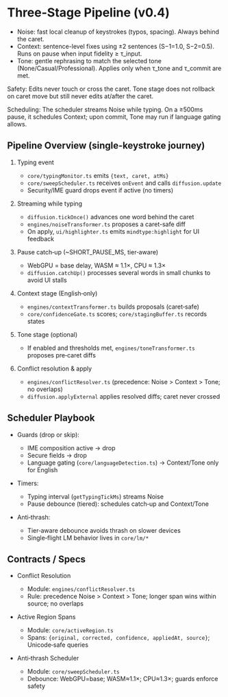 <!--══════════════════════════════════════════════════════════
  ╔════════════════════════════════════════════════════════════╗
  ║  ░  T H R E E ‑ S T A G E   P I P E L I N E   ( v 0 . 4 ) ░  ║
  ║                                                            ║
  ║                                                            ║
  ║                                                            ║
  ║                                                            ║
  ║           ╌╌  P L A C E H O L D E R  ╌╌              ║
  ║                                                            ║
  ║                                                            ║
  ║                                                            ║
  ║                                                            ║
  ╚════════════════════════════════════════════════════════════╝
    • WHAT ▸ Noise → Context → Tone stages, confidence-gated
    • WHY  ▸ Improve text in layers without breaking flow
    • HOW  ▸ See diffusionController, sweepScheduler; UI exposes tone controls
-->

# Three-Stage Pipeline (v0.4)

- Noise: fast local cleanup of keystrokes (typos, spacing). Always behind the caret.
- Context: sentence-level fixes using ±2 sentences (S−1=1.0, S−2=0.5). Runs on pause when input fidelity ≥ τ_input.
- Tone: gentle rephrasing to match the selected tone (None/Casual/Professional). Applies only when τ_tone and τ_commit are met.

Safety: Edits never touch or cross the caret. Tone stage does not rollback on caret move but still never edits at/after the caret.

Scheduling: The scheduler streams Noise while typing. On a ≥500ms pause, it schedules Context; upon commit, Tone may run if language gating allows.

## Pipeline Overview (single-keystroke journey)

1. Typing event
   - `core/typingMonitor.ts` emits `{text, caret, atMs}`
   - `core/sweepScheduler.ts` receives `onEvent` and calls `diffusion.update`
   - Security/IME guard drops event if active (no timers)

2. Streaming while typing
   - `diffusion.tickOnce()` advances one word behind the caret
   - `engines/noiseTransformer.ts` proposes a caret-safe diff
   - On apply, `ui/highlighter.ts` emits `mindtype:highlight` for UI feedback

3. Pause catch‑up (~SHORT_PAUSE_MS, tier‑aware)
   - WebGPU = base delay, WASM ≈ 1.1×, CPU ≈ 1.3×
   - `diffusion.catchUp()` processes several words in small chunks to avoid UI stalls

4. Context stage (English‑only)
   - `engines/contextTransformer.ts` builds proposals (caret‑safe)
   - `core/confidenceGate.ts` scores; `core/stagingBuffer.ts` records states

5. Tone stage (optional)
   - If enabled and thresholds met, `engines/toneTransformer.ts` proposes pre‑caret diffs

6. Conflict resolution & apply
   - `engines/conflictResolver.ts` (precedence: Noise > Context > Tone; no overlaps)
   - `diffusion.applyExternal` applies resolved diffs; caret never crossed

## Scheduler Playbook

- Guards (drop or skip):
  - IME composition active → drop
  - Secure fields → drop
  - Language gating (`core/languageDetection.ts`) → Context/Tone only for English

- Timers:
  - Typing interval (`getTypingTickMs`) streams Noise
  - Pause debounce (tiered): schedules catch‑up and Context/Tone

- Anti‑thrash:
  - Tier‑aware debounce avoids thrash on slower devices
  - Single‑flight LM behavior lives in `core/lm/*`

## Contracts / Specs

- Conflict Resolution
  - Module: `engines/conflictResolver.ts`
  - Rule: precedence Noise > Context > Tone; longer span wins within source; no overlaps

- Active Region Spans
  - Module: `core/activeRegion.ts`
  - Spans: `{original, corrected, confidence, appliedAt, source}`; Unicode‑safe queries

- Anti‑thrash Scheduler
  - Module: `core/sweepScheduler.ts`
  - Debounce: WebGPU=base; WASM≈1.1×; CPU≈1.3×; guards enforce safety
